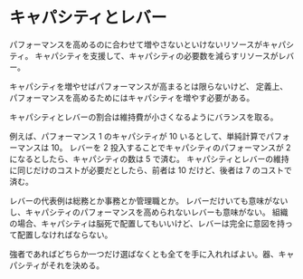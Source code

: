 # キャパシティとレバー

パフォーマンスを高めるのに合わせて増やさないといけないリソースがキャパシティ。
キャパシティを支援して、キャパシティの必要数を減らすリソースがレバー。

キャパシティを増やせばパフォーマンスが高まるとは限らないけど、
定義上、パフォーマンスを高めるためにはキャパシティを増やす必要がある。

キャパシティとレバーの割合は維持費が小さくなるようにバランスを取る。

例えば、パフォーマンス 1 のキャパシティが 10 いるとして、単純計算でパフォーマンスは 10。
レバーを 2 投入することでキャパシティのパフォーマンスが 2 になるとしたら、キャパシティの数は 5 で済む。
キャパシティとレバーの維持に同じだけのコストが必要だとしたら、前者は 10 だけど、後者は 7 のコストで済む。

レバーの代表例は総務とか事務とか管理職とか。
レバーだけいても意味がないし、キャパシティのパフォーマンスを高められないレバーも意味がない。
組織の場合、キャパシティは脳死で配置してもいいけど、レバーは完全に意図を持って配置しなければならない。

強者であればどちらか一つだけ選ばなくとも全てを手に入れればよい。器、キャパシティがそれを決める。
